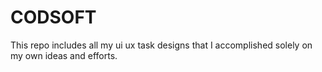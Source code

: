 # CODSOFT
This repo includes all my ui ux task designs that I accomplished solely on my own ideas and efforts. 
